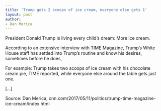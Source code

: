 ```yaml
---
title: 'Trump gets 2 scoops of ice cream, everyone else gets 1'
layout: post
author:
- Dan Merica
---
```


President Donald Trump is living every child’s dream: More ice cream.

According to an extensive interview with TIME Magazine, Trump’s White House staff has settled into Trump’s routine and know his desires, sometimes before he does,

For example: Trump takes two scoops of ice cream with his chocolate cream pie, TIME reported, while everyone else around the table gets just one.

[…]

Source: Dan Merica, cnn.com/2017/05/11/politics/trump-time-magazine-ice-cream/index.html
